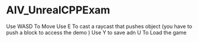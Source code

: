 # AIV_UnrealCPPExam


 Use WASD To Move
 Use E To cast a raycast that pushes object (you have to push a block to access the demo )
 Use Y to save adn U To Load the game 
